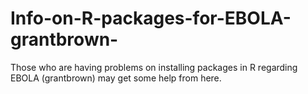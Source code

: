 Info-on-R-packages-for-EBOLA-grantbrown-
========================================

Those who are having problems on installing packages in R regarding EBOLA (grantbrown) may get some help from here.
